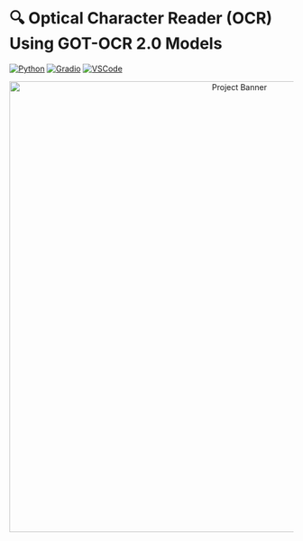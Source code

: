 #  🔍  Optical Character Reader (OCR) Using GOT-OCR 2.0 Models

[![Python](https://img.shields.io/badge/Python-3.8%2B-blue.svg)](https://www.python.org/downloads/)
[![Gradio](https://img.shields.io/badge/Gradio-5.0%2B-FF4B4B.svg)](https://www.gradio.app/)
[![VSCode](https://img.shields.io/badge/VSCode%20-1.96-76B900.svg)](https://code.visualstudio.com/download)

<p align="center">
  <img src="App interface.png" alt="Project Banner" width="800"/>
</p>
